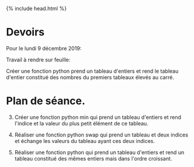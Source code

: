 {% include head.html %}

# Devoirs

Pour le lundi 9 décembre 2019:

Travail à rendre sur feuille:

Créer une fonction python prend un tableau d'entiers et rend le tableau d'entier constitué des nombres du premiers tableaux élevés au carré.

# Plan de séance.



3. Créer une fonction python min qui prend un tableau d'entiers et rend l'indice et la valeur du plus petit élément de ce tableau.

4. Réaliser une fonction python swap qui prend un tableau et deux indices et échange les valeurs du tableau ayant ces deux indices.

5. Réaliser une fonction python qui prend un tableau d'entiers et rend un tableau constitué des mêmes entiers mais dans l'ordre croissant.
